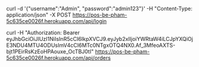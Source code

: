 curl -d '{"username":"Admin", "password":"admin123"}' -H "Content-Type: application/json" -X POST https://pos-be-pham-5c635ce0026f.herokuapp.com/api/login 


curl -H "Authorization: Bearer eyJhbGciOiJIUzI1NiIsInR5cCI6IkpXVCJ9.eyJyb2xlIjoiYWRtaW4iLCJpYXQiOjE3NDU4MTU4ODUsImV4cCI6MTc0NTgxOTQ4NX0.Af_3MfeoAXTS-bjt1PEirRsKzEoHPAouxe_OcTBJ0tI" https://pos-be-pham-5c635ce0026f.herokuapp.com/api/orders

